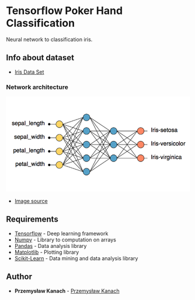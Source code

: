 # Tensorflow Poker Hand Classification

Neural network to classification iris.

## Info about dataset

* [Iris Data Set](https://archive.ics.uci.edu/ml/datasets/iris)

### Network architecture

![Network architecture](/iris_architecture.png)
* [Image source](https://www.neuraldesigner.com/learning/examples/iris_flowers_classification)

## Requirements

* [Tensorflow](https://www.tensorflow.org) - Deep learning framework
* [Numpy](http://www.numpy.org) - Library to computation on arrays
* [Pandas](https://pandas.pydata.org) - Data analysis library
* [Matplotlib](https://matplotlib.org) - Plotting library
* [Scikit-Learn](https://scikit-learn.org/stable/) - Data mining and data analysis library

## Author

* **Przemysław Kanach** - [Przemysław Kanach](https://github.com/Przemoo16)
